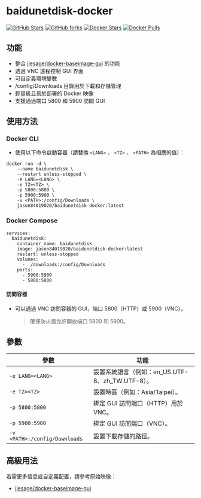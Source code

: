 # baidunetdisk-docker

[![GitHub Stars](https://img.shields.io/github/stars/jason84019020/baidunetdisk-docker.svg?style=flat-square&label=Stars&logo=github)](https://github.com/jason84019020/baidunetdisk-docker/stargazers)
[![GitHub forks](https://img.shields.io/github/forks/jason84019020/baidunetdisk-docker.svg?style=flat-square&label=Forks&logo=github)](https://github.com/jason84019020/baidunetdisk-docker/fork)
[![Docker Stars](https://img.shields.io/docker/stars/jason84019020/baidunetdisk-docker.svg?style=flat-square&label=Stars&logo=docker)](https://hub.docker.com/r/jason84019020/baidunetdisk-docker)
[![Docker Pulls](https://img.shields.io/docker/pulls/jason84019020/baidunetdisk-docker.svg?style=flat-square&label=Pulls&logo=docker&color=orange)](https://hub.docker.com/r/jason84019020/baidunetdisk-docker)

## 功能
* 整合 [jlesage/docker-baseimage-gui](https://github.com/jlesage/docker-baseimage-gui) 的功能
* 透過 VNC 遠程控制 GUI 界面
* 可自定義環境變數
* /config/Downloads 目錄用於下載和存儲管理
* 輕量級且易於部署的 Docker 映像
* 支援通過端口 5800 和 5900 訪問 GUI

## 使用方法
### Docker CLI
- 使用以下命令啟動容器（請替換 `<LANG>` 、 `<TZ>` 、 `<PATH>` 為相應的值）：
```
docker run -d \
    --name baidunetdisk \
    --restart unless-stopped \
    -e LANG=<LANG> \
    -e TZ=<TZ> \
    -p 5800:5800 \
    -p 5900:5900 \
    -v <PATH>:/config/Downloads \
    jason84019020/baidunetdisk-docker:latest
```

### Docker Compose
```
services:
  baidunetdisk:
    container_name: baidunetdisk
    image: jason84019020/baidunetdisk-docker:latest
    restart: unless-stopped
    volumes:
      - ./downloads:/config/Downloads
    ports:
      - 5900:5900
      - 5800:5800
```

#### 訪問容器
- 可以通過 VNC 訪問容器的 GUI，端口 5800（HTTP）或 5900（VNC）。
    > 確保防火牆允許開放端口 5800 和 5900。

## 參數

| 參數 | 功能 |
| --- | --- |
| `-e LANG=<LANG>` | 設置系統語言（例如：en_US.UTF-8、zh_TW.UTF-8）。 |
| `-e TZ=<TZ>` | 設置時區（例如：Asia/Taipei）。 |
| `-p 5800:5800` | 綁定 GUI 訪問端口（HTTP）用於 VNC。 |
| `-p 5900:5900` | 綁定 GUI 訪問端口（VNC）。 |
| `-v <PATH>:/config/Downloads` | 設置下載存儲的路徑。|

## 高級用法

若需更多信息或自定義配置，請參考原始映像：

- [jlesage/docker-baseimage-gui](https://github.com/jlesage/docker-baseimage-gui)
